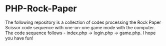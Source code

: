 # PHP-Rock-Paper
The following repository is a collection of codes processing the Rock Paper Scissor code sequence with one-on-one game mode with the computer.
The code sequence follows - index.php -> login.php -> game.php.
I hope you have fun!
